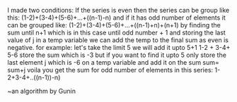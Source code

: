 <p>I made two conditions:
If the series is even then the series can be group like this: (1-2)+(3-4)+(5-6)+...+((n-1)-n)
and if it has odd number of elements it can be grouped like: (1-2)+(3-4)+(5-6)+...+((n-1)+n)+(n+1) 
by finding the sum until n+1 which is in this case until odd number + 1 and storing the last value of j in a temp variable we can add the temp to the final sum as even is negative.
for example: let's take the limit 5
we will add it upto 5+1
1-2 + 3-4+ 5-6
store the sum
which is -3
but if you want to find it upto 5 only store the last element j which is -6 on a temp variable and add it on the sum
sum= sum+j
voila you get the sum for odd number of elements in this series: 1-2+3-4+..((n-1))-n)</p>
~an algorithm by Gunin
